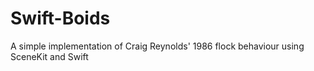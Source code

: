 # Swift-Boids
A simple implementation of Craig Reynolds' 1986 flock behaviour using SceneKit and Swift
